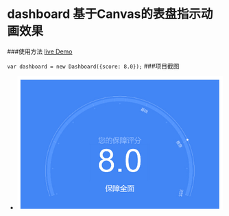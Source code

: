# dashboard 基于Canvas的表盘指示动画效果
###使用方法
[live Demo](http://codepen.io/scofieldfan/pen/yaLAgP)

`
var dashboard = new Dashboard({score: 8.0});
`
###项目截图
- ![](https://raw.githubusercontent.com/scofieldfan/dashboard/master/img/screenshot.jpg)
